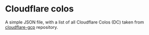# Cloudflare colos
 A simple JSON file, with a list of all Cloudflare Colos (DC) taken from [cloudflare-gcp](https://github.com/cloudflare/cloudflare-gcp) repository.
